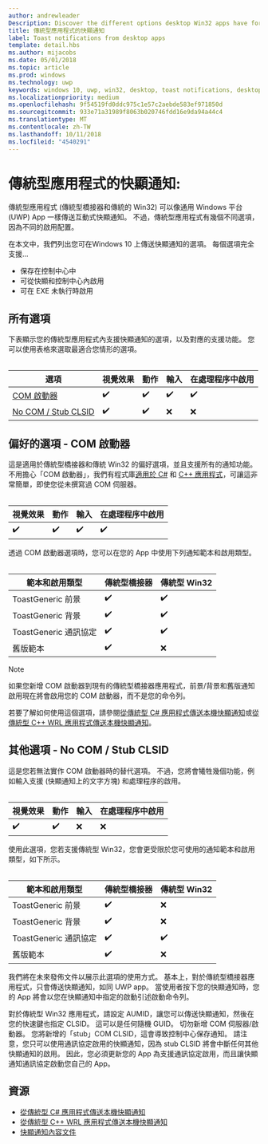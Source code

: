 ```yaml
---
author: andrewleader
Description: Discover the different options desktop Win32 apps have for sending toast notifications
title: 傳統型應用程式的快顯通知
label: Toast notifications from desktop apps
template: detail.hbs
ms.author: mijacobs
ms.date: 05/01/2018
ms.topic: article
ms.prod: windows
ms.technology: uwp
keywords: windows 10, uwp, win32, desktop, toast notifications, desktop bridge, options for sending toasts, com server, com activator, com, fake com, no com, without com, send toast, 桌面, 快顯通知, 傳統型橋接器, 傳送快顯通知的選項, com 伺服器, com 啟動器, 假 com, 無 com, 沒有 com, 傳送快顯通知
ms.localizationpriority: medium
ms.openlocfilehash: 9f54519fd0ddc975c1e57c2aebde583ef971850d
ms.sourcegitcommit: 933e71a31989f8063b020746fdd16e9da94a44c4
ms.translationtype: MT
ms.contentlocale: zh-TW
ms.lasthandoff: 10/11/2018
ms.locfileid: "4540291"
---
```

# <a name="toast-notifications-from-desktop-apps"></a>傳統型應用程式的快顯通知:

傳統型應用程式 (傳統型橋接器和傳統的 Win32) 可以像通用 Windows 平台 (UWP) App 一樣傳送互動式快顯通知。 不過，傳統型應用程式有幾個不同選項，因為不同的啟用配置。

在本文中，我們列出您可在Windows 10 上傳送快顯通知的選項。 每個選項完全支援...

* 保存在控制中心中
* 可從快顯和控制中心內啟用
* 可在 EXE 未執行時啟用

## <a name="all-options"></a>所有選項

下表顯示您的傳統型應用程式內支援快顯通知的選項，以及對應的支援功能。 您可以使用表格來選取最適合您情形的選項。<br/><br/>

| 選項 | 視覺效果 | 動作 | 輸入 | 在處理程序中啟用 |
| -- | -- | -- | -- | -- |
| [COM 啟動器](#preferred-option---com-activator) | ✔️ | ✔️ | ✔️ | ✔️ |
| [No COM / Stub CLSID](#alternative-option---no-com--stub-clsid) | ✔️ | ✔️ | ❌ | ❌ |


## <a name="preferred-option---com-activator"></a>偏好的選項 - COM 啟動器

這是適用於傳統型橋接器和傳統 Win32 的偏好選項，並且支援所有的通知功能。 不用擔心「COM 啟動器」，我們有程式庫[適用於 C#](send-local-toast-desktop.md) 和 [C++ 應用程式](send-local-toast-desktop-cpp-wrl.md)，可讓這非常簡單，即使您從未撰寫過 COM 伺服器。<br/><br/>

| 視覺效果 | 動作 | 輸入 | 在處理程序中啟用 |
| -- | -- | -- | -- |
| ✔️ | ✔️ | ✔️ | ✔️ |

透過 COM 啟動器選項時，您可以在您的 App 中使用下列通知範本和啟用類型。<br/><br/>

| 範本和啟用類型 | 傳統型橋接器 | 傳統型 Win32 |
| -- | -- | -- |
| ToastGeneric 前景 | ✔️ | ✔️ |
| ToastGeneric 背景 | ✔️ | ✔️ |
| ToastGeneric 通訊協定 | ✔️ | ✔️ |
| 舊版範本 | ✔️ | ❌ |

> [!NOTE]
> 如果您新增 COM 啟動器到現有的傳統型橋接器應用程式，前景/背景和舊版通知啟用現在將會啟用您的 COM 啟動器，而不是您的命令列。

若要了解如何使用這個選項，請參閱[從傳統型 C# 應用程式傳送本機快顯通知](send-local-toast-desktop.md)或[從傳統型 C++ WRL 應用程式傳送本機快顯通知](send-local-toast-desktop-cpp-wrl.md)。


## <a name="alternative-option---no-com--stub-clsid"></a>其他選項 - No COM / Stub CLSID

這是您若無法實作 COM 啟動器時的替代選項。 不過，您將會犧牲幾個功能，例如輸入支援 (快顯通知上的文字方塊) 和處理程序的啟用。<br/><br/>

| 視覺效果 | 動作 | 輸入 | 在處理程序中啟用 |
| -- | -- | -- | -- |
| ✔️ | ✔️ | ❌ | ❌ |

使用此選項，您若支援傳統型 Win32，您會更受限於您可使用的通知範本和啟用類型，如下所示。<br/><br/>

| 範本和啟用類型 | 傳統型橋接器 | 傳統型 Win32 |
| -- | -- | -- |
| ToastGeneric 前景 | ✔️ | ❌ |
| ToastGeneric 背景 | ✔️ | ❌ |
| ToastGeneric 通訊協定 | ✔️ | ✔️ |
| 舊版範本 | ✔️ | ❌ |

我們將在未來發佈文件以展示此選項的使用方式。 基本上，對於傳統型橋接器應用程式，只會傳送快顯通知，如同 UWP app。 當使用者按下您的快顯通知時，您的 App 將會以您在快顯通知中指定的啟動引述啟動命令列。

對於傳統型 Win32 應用程式，請設定 AUMID，讓您可以傳送快顯通知，然後在您的快速鍵也指定 CLSID。 這可以是任何隨機 GUID。 切勿新增 COM 伺服器/啟動器。 您將新增的「stub」COM CLSID，這會導致控制中心保存通知。 請注意，您只可以使用通訊協定啟用的快顯通知，因為 stub CLSID 將會中斷任何其他快顯通知的啟用。 因此，您必須更新您的 App 為支援通訊協定啟用，而且讓快顯通知通訊協定啟動您自己的 App。


## <a name="resources"></a>資源

* [從傳統型 C# 應用程式傳送本機快顯通知](send-local-toast-desktop.md)
* [從傳統型 C++ WRL 應用程式傳送本機快顯通知](send-local-toast-desktop-cpp-wrl.md)
* [快顯通知內容文件](adaptive-interactive-toasts.md)